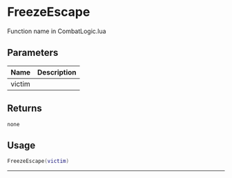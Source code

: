 # FreezeEscape

Function name in CombatLogic.lua

## Parameters

| Name   | Description |
| ------ | ----------- |
| victim |             |

## Returns

`none`

## Usage

```lua
FreezeEscape(victim)
```

---
